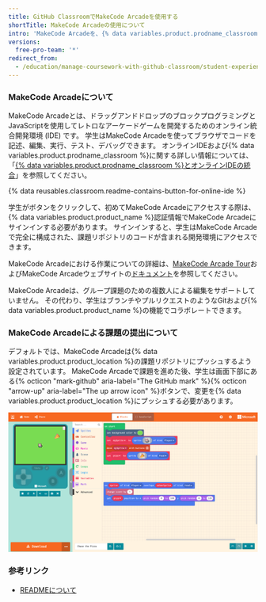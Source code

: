 ```yaml
---
title: GitHub ClassroomでMakeCode Arcadeを使用する
shortTitle: MakeCode Arcadeの使用について
intro: 'MakeCode Arcadeを、{% data variables.product.prodname_classroom %}の課題のためのオンラインIDEとして設定できます。'
versions:
  free-pro-team: '*'
redirect_from:
  - /education/manage-coursework-with-github-classroom/student-experience-makecode
---
```


### MakeCode Arcadeについて

MakeCode Arcadeとは、ドラッグアンドドロップのブロックプログラミングとJavaScriptを使用してレトロなアーケードゲームを開発するためのオンライン統合開発環境 (IDE) です。 学生はMakeCode Arcadeを使ってブラウザでコードを記述、編集、実行、テスト、デバッグできます。 オンラインIDEおよび{% data variables.product.prodname_classroom %}に関する詳しい情報については、「[{% data variables.product.prodname_classroom %}とオンラインIDEの統合](/education/manage-coursework-with-github-classroom/integrate-github-classroom-with-an-online-ide)」を参照してください。

{% data reusables.classroom.readme-contains-button-for-online-ide %}

学生がボタンをクリックして、初めてMakeCode Arcadeにアクセスする際は、{% data variables.product.product_name %}認証情報でMakeCode Arcadeにサインインする必要があります。 サインインすると、学生はMakeCode Arcadeで完全に構成された、課題リポジトリのコードが含まれる開発環境にアクセスできます。

MakeCode Arcadeにおける作業についての詳細は、[MakeCode Arcade Tour](https://arcade.makecode.com/ide-tour)およびMakeCode Arcadeウェブサイトの[ドキュメント](https://arcade.makecode.com/docs)を参照してください。

MakeCode Arcadeは、グループ課題のための複数人による編集をサポートしていません。 その代わり、学生はブランチやプルリクエストのようなGitおよび{% data variables.product.product_name %}の機能でコラボレートできます。

### MakeCode Arcadeによる課題の提出について

デフォルトでは、MakeCode Arcadeは{% data variables.product.product_location %}の課題リポジトリにプッシュするよう設定されています。 MakeCode Arcadeで課題を進めた後、学生は画面下部にある{% octicon "mark-github" aria-label="The GitHub mark" %}{% octicon "arrow-up" aria-label="The up arrow icon" %}ボタンで、変更を{% data variables.product.product_location %}にプッシュする必要があります。

![MakeCode Arcadeのバージョン管理機能](/assets/images/help/classroom/ide-makecode-arcade-version-control-button.png)

### 参考リンク

- [READMEについて](/github/creating-cloning-and-archiving-repositories/about-readmes)
